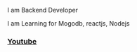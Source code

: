  I am Backend Developer
  
  I am Learning for Mogodb, reactjs, Nodejs

  <a href= "https://youtube.com"><h3>
  Youtube</h3></a>